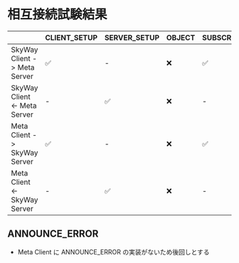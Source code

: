 # 相互接続試験結果

|                              | CLIENT_SETUP | SERVER_SETUP | OBJECT | SUBSCRIBE | SUBSCRIBE_OK | SUBSCRIBE_ERROR | UNSUBSCRIBE | SUBSCRIBE_FIN | SUBSCRIBE_RST | ANNOUNCE | ANNOUNCE_OK | ANNOUNCE_ERROR | UNANNOUNCE | GOAWAY |
| ---------------------------- | ------------ | ------------ | ------ | --------- | ------------ | --------------- | ----------- | ------------- | ------------- | -------- | ----------- | -------------- | ---------- | ------ |
| SkyWay Client -> Meta Server | ✅           | -            | ❌     | ✅        | -            | -               | ❌          | ❌            | ❌            | ✅       | -           | -              | ❌         | ❌     |
| SkyWay Client <- Meta Server | -            | ✅           | ❌     | -         | ✅           | ❌              | -           | ❌            | ❌            | -        | ✅          | ⏹️             | -          | ❌     |
| Meta Client -> SkyWay Server | ✅           | -            | ❌     | ✅        | -            | -               | ❌          | ❌            | ❌            | ✅       | -           | -              | ❌         | ❌     |
| Meta Client <- SkyWay Server | -            | ✅           | ❌     | -         | ❌           | ❌              | -           | ❌            | ❌            | -        | ✅          | ⏹️             | -          | ❌     |

## ANNOUNCE_ERROR

- Meta Client に ANNOUNCE_ERROR の実装がないため後回しとする
